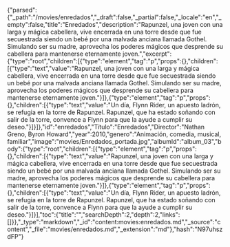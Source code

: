 {"parsed":{"_path":"/movies/enredados","_draft":false,"_partial":false,"_locale":"en","_empty":false,"title":"Enredados","description":"Rapunzel, una joven con una larga y mágica cabellera, vive encerrada en una torre desde que fue secuestrada siendo un bebé por una malvada anciana llamada Gothel. Simulando ser su madre, aprovecha los poderes mágicos que desprende su cabellera para mantenerse eternamente joven.","excerpt":{"type":"root","children":[{"type":"element","tag":"p","props":{},"children":[{"type":"text","value":"Rapunzel, una joven con una larga y mágica cabellera, vive encerrada en una torre desde que fue secuestrada siendo un bebé por una malvada anciana llamada Gothel. Simulando ser su madre, aprovecha los poderes mágicos que desprende su cabellera para mantenerse eternamente joven."}]},{"type":"element","tag":"p","props":{},"children":[{"type":"text","value":"Un día, Flynn Rider, un apuesto ladrón, se refugia en la torre de Rapunzel. Rapunzel, que ha estado soñando con salir de la torre, convence a Flynn para que la ayude a cumplir su deseo."}]}]},"id":"enredados","Título":"Enredados","Director":"Nathan Greno, Byron Howard","year":2010,"genero":"Animación, comedia, musical, familiar","image":"movies/Enredados_portada.jpg","albumId":"album_03","body":{"type":"root","children":[{"type":"element","tag":"p","props":{},"children":[{"type":"text","value":"Rapunzel, una joven con una larga y mágica cabellera, vive encerrada en una torre desde que fue secuestrada siendo un bebé por una malvada anciana llamada Gothel. Simulando ser su madre, aprovecha los poderes mágicos que desprende su cabellera para mantenerse eternamente joven."}]},{"type":"element","tag":"p","props":{},"children":[{"type":"text","value":"Un día, Flynn Rider, un apuesto ladrón, se refugia en la torre de Rapunzel. Rapunzel, que ha estado soñando con salir de la torre, convence a Flynn para que la ayude a cumplir su deseo."}]}],"toc":{"title":"","searchDepth":2,"depth":2,"links":[]}},"_type":"markdown","_id":"content:movies:enredados.md","_source":"content","_file":"movies/enredados.md","_extension":"md"},"hash":"N97uhszdFP"}